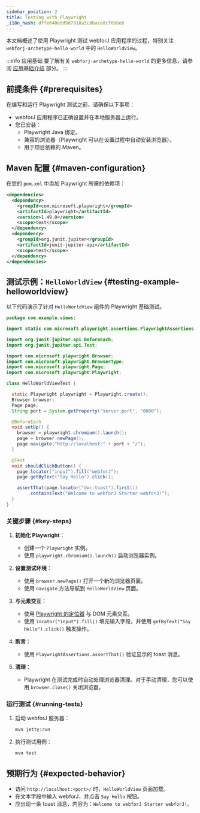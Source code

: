 ```yaml
---
sidebar_position: 2
title: Testing with Playwright
_i18n_hash: dffe640edd9d7918a3c8bace8cf0bbe8
---
```

本文档概述了使用 Playwright 测试 webforJ 应用程序的过程，特别关注 `webforj-archetype-hello-world` 中的 `HelloWorldView`。

:::info 应用基础
要了解有关 `webforj-archetype-hello-world` 的更多信息，请参阅 [应用基础介绍](../../introduction/basics) 部分。
:::

## 前提条件 {#prerequisites}

在编写和运行 Playwright 测试之前，请确保以下事项：
- webforJ 应用程序已正确设置并在本地服务器上运行。
- 您已安装：
  - Playwright Java 绑定。
  - 兼容的浏览器（Playwright 可以在设置过程中自动安装浏览器）。
  - 用于项目依赖的 Maven。

## Maven 配置 {#maven-configuration}

在您的 `pom.xml` 中添加 Playwright 所需的依赖项：

```xml title="pom.xml"
<dependencies>
  <dependency>
    <groupId>com.microsoft.playwright</groupId>
    <artifactId>playwright</artifactId>
    <version>1.49.0</version>
    <scope>test</scope>
  </dependency>
  <dependency>
    <groupId>org.junit.jupiter</groupId>
    <artifactId>junit-jupiter-api</artifactId>
    <scope>test</scope>
  </dependency>
</dependencies>
```

## 测试示例：`HelloWorldView` {#testing-example-helloworldview}

以下代码演示了针对 `HelloWorldView` 组件的 Playwright 基础测试。

```java title="HelloWorldViewTest.java"
package com.example.views;

import static com.microsoft.playwright.assertions.PlaywrightAssertions.assertThat;

import org.junit.jupiter.api.BeforeEach;
import org.junit.jupiter.api.Test;

import com.microsoft.playwright.Browser;
import com.microsoft.playwright.BrowserType;
import com.microsoft.playwright.Page;
import com.microsoft.playwright.Playwright;

class HelloWorldViewTest {

  static Playwright playwright = Playwright.create();
  Browser browser;
  Page page;
  String port = System.getProperty("server.port", "8080");

  @BeforeEach
  void setUp() {
    browser = playwright.chromium().launch(); 
    page = browser.newPage();
    page.navigate("http://localhost:" + port + "/");
  }

  @Test
  void shouldClickButton() {
    page.locator("input").fill("webforJ");
    page.getByText("Say Hello").click();

    assertThat(page.locator("dwc-toast").first())
        .containsText("Welcome to webforJ Starter webforJ!");
  }
}
```

### 关键步骤 {#key-steps}

1. **初始化 Playwright**：
   - 创建一个 `Playwright` 实例。
   - 使用 `playwright.chromium().launch()` 启动浏览器实例。

2. **设置测试环境**：
   - 使用 `browser.newPage()` 打开一个新的浏览器页面。
   - 使用 `navigate` 方法导航到 `HelloWorldView` 页面。

3. **与元素交互**：
   - 使用 [Playwright 的定位器](https://playwright.dev/java/docs/api/class-locator) 与 DOM 元素交互。
   - 使用 `locator("input").fill()` 填充输入字段，并使用 `getByText("Say Hello").click()` 触发操作。

4. **断言**：
   - 使用 `PlaywrightAssertions.assertThat()` 验证显示的 toast 消息。

5. **清理**：
   - Playwright 在测试完成时自动处理浏览器清理。对于手动清理，您可以使用 `browser.close()` 关闭浏览器。

### 运行测试 {#running-tests}

1. 启动 webforJ 服务器：
   ```bash
   mvn jetty:run
   ```

2. 执行测试用例：
   ```bash
   mvn test
   ```

## 预期行为 {#expected-behavior}

- 访问 `http://localhost:<port>/` 时，`HelloWorldView` 页面加载。
- 在文本字段中输入 webforJ，并点击 `Say Hello` 按钮。
- 应出现一条 toast 消息，内容为：`Welcome to webforJ Starter webforJ!`。

